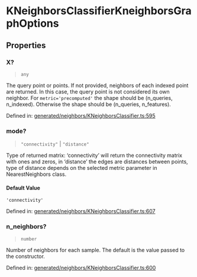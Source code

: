 # KNeighborsClassifierKneighborsGraphOptions

## Properties

### X?

> `any`

The query point or points. If not provided, neighbors of each indexed point are returned. In this case, the query point is not considered its own neighbor. For `metric='precomputed'` the shape should be (n\_queries, n\_indexed). Otherwise the shape should be (n\_queries, n\_features).

Defined in:  [generated/neighbors/KNeighborsClassifier.ts:595](https://github.com/transitive-bullshit/scikit-learn-ts/blob/b59c1ff/packages/sklearn/src/generated/neighbors/KNeighborsClassifier.ts#L595)

### mode?

> `"connectivity"` \| `"distance"`

Type of returned matrix: ‘connectivity’ will return the connectivity matrix with ones and zeros, in ‘distance’ the edges are distances between points, type of distance depends on the selected metric parameter in NearestNeighbors class.

#### Default Value

`'connectivity'`

Defined in:  [generated/neighbors/KNeighborsClassifier.ts:607](https://github.com/transitive-bullshit/scikit-learn-ts/blob/b59c1ff/packages/sklearn/src/generated/neighbors/KNeighborsClassifier.ts#L607)

### n\_neighbors?

> `number`

Number of neighbors for each sample. The default is the value passed to the constructor.

Defined in:  [generated/neighbors/KNeighborsClassifier.ts:600](https://github.com/transitive-bullshit/scikit-learn-ts/blob/b59c1ff/packages/sklearn/src/generated/neighbors/KNeighborsClassifier.ts#L600)
